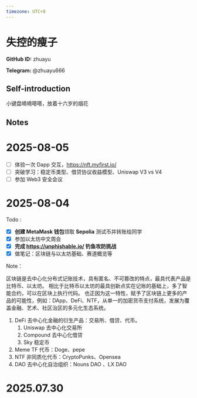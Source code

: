 ```yaml
---
timezone: UTC+8
---
```


# 失控的瘦子

**GitHub ID:** zhuayu

**Telegram:** @zhuayu666

## Self-introduction

小键盘嘀嘀嗒嗒，放着十六岁的烟花

## Notes

<!-- Content_START -->
# 2025-08-05

- [ ]  体验一次 Dapp 交互，https://nft.myfirst.io/
- [ ]  突破学习：稳定币类型、借贷协议收益模型、Uniswap V3 vs V4
- [ ]  参加 Web3 安全会议

# 2025-08-04

Todo :
- [x]  **创建 MetaMask 钱包**领取 **Sepolia** 测试币并转账给同学
- [x]  参加以太坊中文周会
- [x]  **完成  https://unphishable.io/  钓鱼攻防挑战**
- [x]  做笔记：区块链与以太坊基础、赛道概览等

Note：

区块链是去中心化分布式记账技术，具有匿名、不可篡改的特点，最具代表产品是比特币、以太坊。
相比于比特币以太坊的最具创新点实在记账的基础上，多了智能合约，可以在区块上执行代码。
也正因为这一特性，赋予了区块链上更多的产品的可能性，例如：DApp、DeFi、NTF，从单一的加密货币支付系统，发展为覆盖金融、艺术、社区治区的多元化生态系统。

1. DeFi 去中心化金融的衍生产品：交易所、借贷、代币。
    1. Uniswap 去中心化交易所
    2. Compound 去中心化借贷
    3. Sky 稳定币
2. Meme TF 代币：Doge、pepe
3. NTF 非同质化代币：CryptoPunks、Opensea
4. DAO 去中心化自治组织：Nouns DAO 、LX DAO


# 2025.07.30


<!-- Content_END -->
